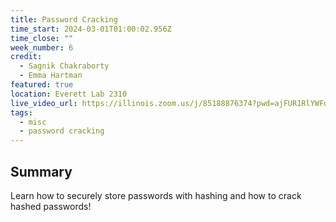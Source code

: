 ```yaml
---
title: Password Cracking
time_start: 2024-03-01T01:00:02.956Z
time_close: ""
week_number: 6
credit:
  - Sagnik Chakraborty
  - Emma Hartman
featured: true
location: Everett Lab 2310
live_video_url: https://illinois.zoom.us/j/85188876374?pwd=ajFUR1RlYWFoVU83cURBSWQ2NlNMUT09
tags:
  - misc
  - password cracking
---
```

## Summary

Learn how to securely store passwords with hashing and how to crack hashed passwords!